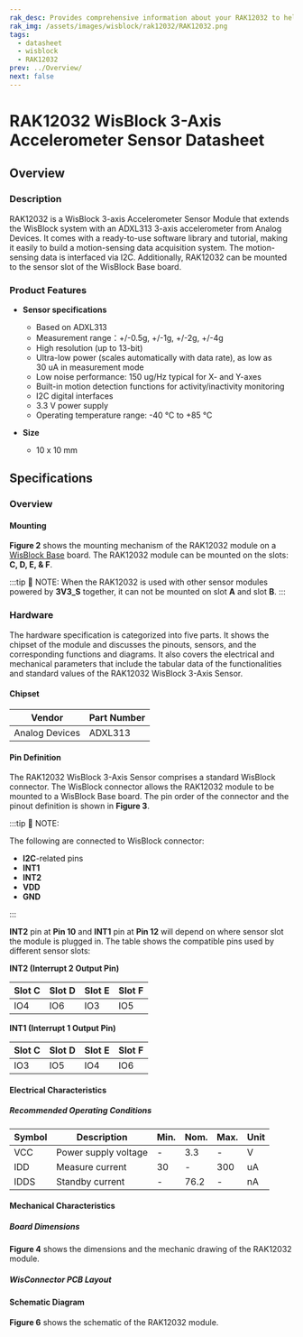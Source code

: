 ```yaml
---
rak_desc: Provides comprehensive information about your RAK12032 to help you use it. This information includes technical specifications, characteristics, and requirements, and it also discusses the device components.
rak_img: /assets/images/wisblock/rak12032/RAK12032.png
tags:
  - datasheet
  - wisblock
  - RAK12032
prev: ../Overview/
next: false
---
```


# RAK12032 WisBlock 3-Axis Accelerometer Sensor Datasheet

## Overview

<rk-img
  src="/assets/images/wisblock/rak12032/datasheet/RAK12032_front_back.png"
  width="60%"
  caption="RAK12032 WisBlock 3-Axis Sensor"
/>

### Description

RAK12032 is a WisBlock 3-axis Accelerometer Sensor Module that extends the WisBlock system with an ADXL313 3-axis accelerometer from Analog Devices. It comes with a ready-to-use software library and tutorial, making it easily to build a motion-sensing data acquisition system. The motion-sensing data is interfaced via I2C. Additionally, RAK12032 can be mounted to the sensor slot of the WisBlock Base board.

### Product Features

* **Sensor specifications**
    *  Based on ADXL313
    *  Measurement range：+/-0.5g, +/-1g, +/-2g, +/-4g
    *  High resolution (up to 13-bit)
    *  Ultra-low power (scales automatically with data rate), as low as 30&nbsp;uA in measurement mode
    *  Low noise performance: 150&nbsp;ug/Hz typical for X- and Y-axes
    *  Built-in motion detection functions for activity/inactivity monitoring
    *  I2C digital interfaces
    *  3.3&nbsp;V power supply
    *  Operating temperature range: -40&nbsp;°C to +85&nbsp;°C

* **Size**
    * 10 x 10&nbsp;mm

## Specifications

### Overview

#### Mounting

**Figure 2** shows the mounting mechanism of the RAK12032 module on a [WisBlock Base](https://docs.rakwireless.com/Product-Categories/WisBlock/#wisblock-base) board. The RAK12032 module can be mounted on the slots: **C, D, E, & F**.

<rk-img
  src="/assets/images/wisblock/rak12032/datasheet/RAK19xx_mounting.png"
  width="50%"
  caption="RAK12032 WisBlock 3-Axis Sensor Mounting"
/>

:::tip 📝 NOTE:
When the RAK12032 is used with other sensor modules powered by **3V3_S** together, it can not be mounted on slot **A** and slot **B**.
:::

### Hardware

The hardware specification is categorized into five parts. It shows the chipset of the module and discusses the pinouts, sensors, and the corresponding functions and diagrams. It also covers the electrical and mechanical parameters that include the tabular data of the functionalities and standard values of the RAK12032 WisBlock 3-Axis Sensor.

#### Chipset

| Vendor         | Part Number |
| -------------- | ----------- |
| Analog Devices | ADXL313     |

#### Pin Definition

The RAK12032 WisBlock 3-Axis Sensor comprises a standard WisBlock connector. The WisBlock connector allows the RAK12032 module to be mounted to a WisBlock Base board. The pin order of the connector and the pinout definition is shown in **Figure 3**.

<rk-img
  src="/assets/images/wisblock/rak12032/datasheet/RAK12032_pinout.png"
  width="40%"
  caption="RAK12032 WisBlock 3-Axis Sensor Pinout Diagram"
/>

:::tip 📝 NOTE:

The following are connected to WisBlock connector:
  - **I2C**-related pins
  - **INT1**
  - **INT2**
  - **VDD**
  - **GND**

:::

**INT2** pin at **Pin 10** and **INT1** pin at **Pin 12**  will depend on where sensor slot the module is plugged in. The table shows the compatible pins used by different sensor slots:

**INT2 (Interrupt 2 Output Pin)**

| Slot C | Slot D | Slot E | Slot F | 
| ------ | ------ | ------ | ------ |
| IO4    | IO6    | IO3    | IO5    | 

**INT1 (Interrupt 1 Output Pin)**

| Slot C | Slot D | Slot E | Slot F | 
| ------ | ------ | ------ | ------ |
| IO3    | IO5    | IO4    | IO6    | 

#### Electrical Characteristics

##### Recommended Operating Conditions

| Symbol | Description                | Min. | Nom.   | Max. | Unit |
| ------ | -------------------------- | ---- | ------ | ---- | ---- |
| VCC    | Power supply voltage       | -    | 3.3    | -    | V    |
| IDD    | Measure current            | 30   | -      | 300  | uA   |
| IDDS   | Standby current            | -    | 76.2   | -    | nA   |

#### Mechanical Characteristics

##### Board Dimensions

**Figure 4** shows the dimensions and the mechanic drawing of the RAK12032 module.

<rk-img
  src="/assets/images/wisblock/rak12032/datasheet/RAK19xx_mechanic_drawing.png"
  width="60%"
  caption="RAK12032 WisBlock 3-Axis Sensor Mechanic Drawing"
/>

##### WisConnector PCB Layout

<rk-img
  src="/assets/images/wisblock/rak12032/datasheet/MxxS1003K6M.png"
  width="100%"
  caption="WisConnector PCB footprint and recommendations"
/>

#### Schematic Diagram
**Figure 6** shows the schematic of the RAK12032 module.

<rk-img
  src="/assets/images/wisblock/rak12032/datasheet/rak12032-schematic.png"
  width="100%"
  caption="RAK12032 WisBlock 3-Axis Sensor schematics"
/>


